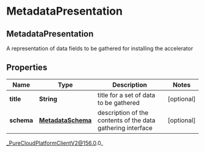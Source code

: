 # MetadataPresentation

## MetadataPresentation
A representation of data fields to be gathered for installing the accelerator

## Properties

|Name | Type | Description | Notes|
|------------ | ------------- | ------------- | -------------|
| **title** | **String** | title for a set of data to be gathered | [optional] |
| **schema** | [**MetadataSchema**](MetadataSchema) | description of the contents of the data gathering interface | [optional] |



_PureCloudPlatformClientV2@156.0.0_
